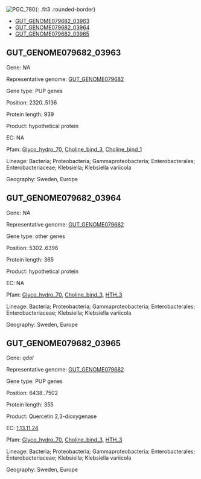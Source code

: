 ![PGC_780](../static/images/Clusters_figure/PGC_780.jpg){: .fit3 .rounded-border}

<ul id="myTab" class="nav nav-tabs">
  <li class="active">
        <a href="#tab1" data-toggle="tab">GUT_GENOME079682_03963</a>
  </li>
<li><a href="#tab2" data-toggle="tab">GUT_GENOME079682_03964</a></li>
<li><a href="#tab3" data-toggle="tab">GUT_GENOME079682_03965</a></li>
</ul>

<div id="myTabContent" class="tab-content">
  <div class="tab-pane fade in active" id="tab1">

<h2 id="GUT_GENOME079682_03963">GUT_GENOME079682_03963</h2>
<p>Gene: <em>NA</em>
<p>Representative genome: <a href="https://www.ebi.ac.uk/metagenomics/genomes/MGYG-HGUT-02511">GUT_GENOME079682</a></p>
<p>Gene type: PUP genes</p>
<p>Position: 2320..5136</p>
<p>Protein length: 939</p>
<p>Product: hypothetical protein</p>
<p>EC: NA</p>
<p>Pfam: <a href="http://pfam.xfam.org/family/Glyco_hydro_70">Glyco_hydro_70</a>, <a href="http://pfam.xfam.org/family/Choline_bind_3">Choline_bind_3</a>, <a href="http://pfam.xfam.org/family/Choline_bind_1">Choline_bind_1</a></p>
<p>Lineage: Bacteria; Proteobacteria; Gammaproteobacteria; Enterobacterales; Enterobacteriaceae; Klebsiella; Klebsiella variicola</p>
<p>Geography: Sweden, Europe</p>
  </div>

  <div class="tab-pane fade" id="tab2">

<h2 id="GUT_GENOME079682_03964">GUT_GENOME079682_03964</h2>
<p>Gene: <em>NA</em></p>
<p>Representative genome: <a href="https://www.ebi.ac.uk/metagenomics/genomes/MGYG-HGUT-02511">GUT_GENOME079682</a></p>
<p>Gene type: other genes</p>
<p>Position: 5302..6396</p>
<p>Protein length: 365</p>
<p>Product: hypothetical protein</p>
<p>EC: NA</p>
<p>Pfam: <a href="http://pfam.xfam.org/family/Glyco_hydro_70">Glyco_hydro_70</a>, <a href="http://pfam.xfam.org/family/Choline_bind_3">Choline_bind_3</a>, <a href="http://pfam.xfam.org/family/HTH_3">HTH_3</a></p>
<p>Lineage: Bacteria; Proteobacteria; Gammaproteobacteria; Enterobacterales; Enterobacteriaceae; Klebsiella; Klebsiella variicola</p>
<p>Geography: Sweden, Europe</p>

  </div>
  <div class="tab-pane fade" id="tab3">

<h2 id="GUT_GENOME079682_03965">GUT_GENOME079682_03965</h2>
<p>Gene: <em>qdoI</em></p>
<p>Representative genome: <a href="https://www.ebi.ac.uk/metagenomics/genomes/MGYG-HGUT-02511">GUT_GENOME079682</a></p>
<p>Gene type: PUP genes</p>
<p>Position: 6438..7502</p>
<p>Protein length: 355</p>
<p>Product: Quercetin 2,3-dioxygenase</p>
<p>EC: <a href="https://www.brenda-enzymes.org/enzyme.php?ecno=1.13.11.24">1.13.11.24</a></p>
<p>Pfam: <a href="http://pfam.xfam.org/family/Glyco_hydro_70">Glyco_hydro_70</a>, <a href="http://pfam.xfam.org/family/Choline_bind_3">Choline_bind_3</a>, <a href="http://pfam.xfam.org/family/HTH_3">HTH_3</a></p>
<p>Lineage: Bacteria; Proteobacteria; Gammaproteobacteria; Enterobacterales; Enterobacteriaceae; Klebsiella; Klebsiella variicola</p>
<p>Geography: Sweden, Europe</p>

  </div>
</div>
